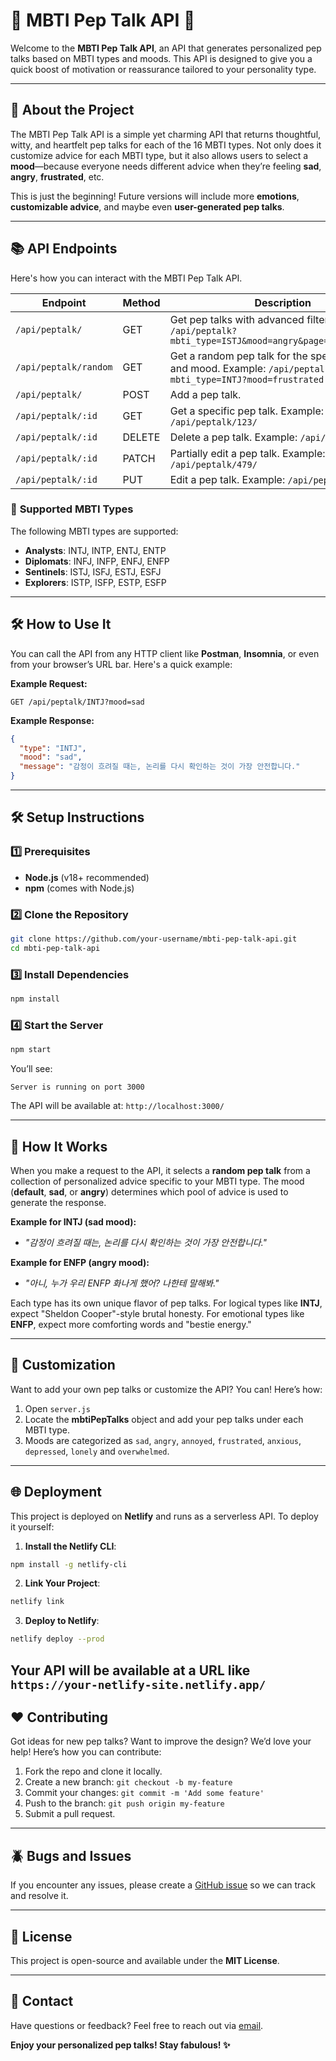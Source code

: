 # 🌟 **MBTI Pep Talk API** 🌟

Welcome to the **MBTI Pep Talk API**, an API that generates personalized pep talks based on MBTI types and moods. This API is designed to give you a quick boost of motivation or reassurance tailored to your personality type.

---

## 🚀 **About the Project**
The MBTI Pep Talk API is a simple yet charming API that returns thoughtful, witty, and heartfelt pep talks for each of the 16 MBTI types. Not only does it customize advice for each MBTI type, but it also allows users to select a **mood**—because everyone needs different advice when they’re feeling **sad**, **angry**, **frustrated**, etc.

This is just the beginning! Future versions will include more **emotions**, **customizable advice**, and maybe even **user-generated pep talks**.

---

## 📚 **API Endpoints**
Here's how you can interact with the MBTI Pep Talk API.

| **Endpoint**              | **Method** | **Description**                                              |
|--------------------------|------------|-------------------------------------------------------------|
| `/api/peptalk/`       | GET        | Get pep talks with advanced filtering. Example: `/api/peptalk?mbti_type=ISTJ&mood=angry&page=1&page_size=1` |
| `/api/peptalk/random` | GET | Get a random pep talk for the specified MBTI and mood. Example: `/api/peptalk/random/?mbti_type=INTJ?mood=frustrated` |
| `/api/peptalk/`     | POST | Add a pep talk. |
| `/api/peptalk/:id`   | GET | Get a specific pep talk. Example: `/api/peptalk/123/` |
| `/api/peptalk/:id`   | DELETE | Delete a pep talk. Example: `/api/peptalk/123/` |
| `/api/peptalk/:id`   | PATCH | Partially edit a pep talk. Example: `/api/peptalk/479/` |
| `/api/peptalk/:id`   | PUT | Edit a pep talk. Example: `/api/peptalk/321/` |

### 📌 **Supported MBTI Types**
The following MBTI types are supported:
- **Analysts**: INTJ, INTP, ENTJ, ENTP
- **Diplomats**: INFJ, INFP, ENFJ, ENFP
- **Sentinels**: ISTJ, ISFJ, ESTJ, ESFJ
- **Explorers**: ISTP, ISFP, ESTP, ESFP

---

## 🛠️ **How to Use It**
You can call the API from any HTTP client like **Postman**, **Insomnia**, or even from your browser’s URL bar. Here's a quick example:

**Example Request:**
```
GET /api/peptalk/INTJ?mood=sad
```

**Example Response:**
```json
{
  "type": "INTJ",
  "mood": "sad",
  "message": "감정이 흐려질 때는, 논리를 다시 확인하는 것이 가장 안전합니다."
}
```
---

## 🛠️ **Setup Instructions**

### **1️⃣ Prerequisites**
- **Node.js** (v18+ recommended)
- **npm** (comes with Node.js)

### **2️⃣ Clone the Repository**
```bash
git clone https://github.com/your-username/mbti-pep-talk-api.git
cd mbti-pep-talk-api
```

### **3️⃣ Install Dependencies**
```bash
npm install
```

### **4️⃣ Start the Server**
```bash
npm start
```
You’ll see:
```
Server is running on port 3000
```
The API will be available at: `http://localhost:3000/`

---

## 🦄 **How It Works**
When you make a request to the API, it selects a **random pep talk** from a collection of personalized advice specific to your MBTI type. The mood (**default**, **sad**, or **angry**) determines which pool of advice is used to generate the response.

**Example for INTJ (sad mood):**
- *"감정이 흐려질 때는, 논리를 다시 확인하는 것이 가장 안전합니다."*

**Example for ENFP (angry mood):**
- *"아니, 누가 우리 ENFP 화나게 했어? 나한테 말해봐."*

Each type has its own unique flavor of pep talks. For logical types like **INTJ**, expect "Sheldon Cooper"-style brutal honesty. For emotional types like **ENFP**, expect more comforting words and "bestie energy."

---

## 🎨 **Customization**
Want to add your own pep talks or customize the API? You can! Here’s how:
1. Open `server.js`
2. Locate the **mbtiPepTalks** object and add your pep talks under each MBTI type.
3. Moods are categorized as `sad`, `angry`, `annoyed`, `frustrated`, `anxious`, `depressed`, `lonely` and `overwhelmed`.
---

## 🌐 **Deployment**
This project is deployed on **Netlify** and runs as a serverless API. To deploy it yourself:

1. **Install the Netlify CLI**:
```bash
npm install -g netlify-cli
```

2. **Link Your Project**:
```bash
netlify link
```

3. **Deploy to Netlify**:
```bash
netlify deploy --prod
```

Your API will be available at a URL like `https://your-netlify-site.netlify.app/`
---

## ❤️ **Contributing**
Got ideas for new pep talks? Want to improve the design? We’d love your help! Here’s how you can contribute:

1. Fork the repo and clone it locally.
2. Create a new branch: `git checkout -b my-feature`
3. Commit your changes: `git commit -m 'Add some feature'`
4. Push to the branch: `git push origin my-feature`
5. Submit a pull request.

---

## 🪲 **Bugs and Issues**
If you encounter any issues, please create a [GitHub issue](https://github.com/jiwon-lieb/mbti_peptalk/issues) so we can track and resolve it.

---

## 📜 **License**
This project is open-source and available under the **MIT License**.

---

## 💌 **Contact**
Have questions or feedback? Feel free to reach out via [email](mailto:contact@jiwonkwak.co).

**Enjoy your personalized pep talks! Stay fabulous! ✨**

